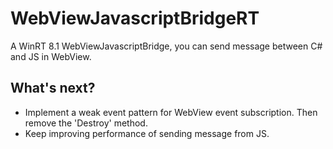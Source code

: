 WebViewJavascriptBridgeRT
=========================

A WinRT 8.1 WebViewJavascriptBridge, you can send message between C# and JS in WebView.

What's next?
------------

- Implement a weak event pattern for WebView event subscription. Then remove the 'Destroy' method.
- Keep improving performance of sending message from JS.
